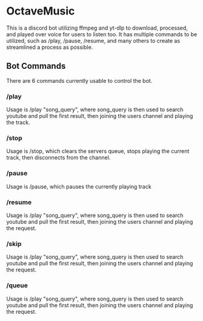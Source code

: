 # OctaveMusic
This is a discord bot utilizing ffmpeg and yt-dlp to download, processed, and played over voice for users to listen too. It has multiple commands to be utilized, such as /play, /pause, /resume, and many others to create as streamlined a process as possible.

## Bot Commands
There are 6 commands currently usable to control the bot.
### /play
Usage is /play "song_query", where song_query is then used to search youtube and pull the first result, then joining the users channel and playing the track.
### /stop
Usage is /stop, which clears the servers queue, stops playing the current track, then disconnects from the channel.
### /pause
Usage is /pause, which pauses the currently playing track
### /resume
Usage is /play "song_query", where song_query is then used to search youtube and pull the first result, then joining the users channel and playing the request.
### /skip
Usage is /play "song_query", where song_query is then used to search youtube and pull the first result, then joining the users channel and playing the request.
### /queue
Usage is /play "song_query", where song_query is then used to search youtube and pull the first result, then joining the users channel and playing the request.
